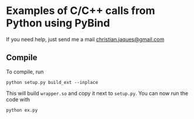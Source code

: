 # Examples of C/C++ calls from Python using PyBind

If you need help, just send me a mail christian.jaques@gmail.com

## Compile
To compile, run 

```
python setup.py build_ext --inplace
```

This will build `wrapper.so` and copy it next to `setup.py`.
You can now run the code with 
```
python ex.py
```
